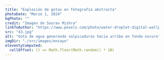 ```yaml
---
title: "Explosión de gotas en fotografía abstracta"
photoDate: "Marzo 1, 2024"
bgPhoto: ""
credit: "Imagen de Sourav Mishra"
linkToAuthor: "https://www.pexels.com/photo/water-droplet-digital-wallpaper-1100946/"
src: "43.jpg"
alt: "Gota de agua generando salpicaduras hacia arriba en fondo oscuro"
imgDir: "./src/images/ensayo"
eleventyComputed:
  cellOffset: () => Math.floor(Math.random() * 10)
---
```

